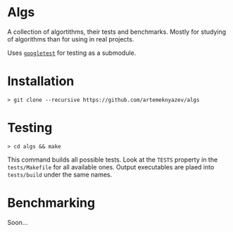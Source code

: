# Algs

A collection of algortithms, their tests and benchmarks. Mostly for studying of algorithms than for using in real projects.

Uses [`googletest`](https://github.com/google/googletest) for testing as a submodule.

# Installation

```
> git clone --recursive https://github.com/artemeknyazev/algs
```

# Testing

```
> cd algs && make
```
This command builds all possible tests. Look at the `TESTS` property in the `tests/Makefile` for all available ones. Output executables are plaed into `tests/build` under the same names.

# Benchmarking

Soon...
